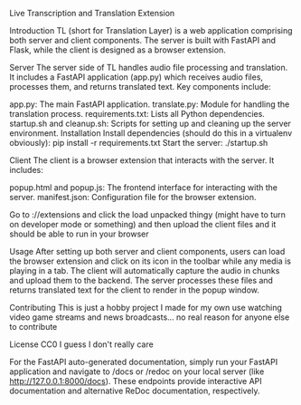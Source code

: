 Live Transcription and Translation Extension

Introduction
TL (short for Translation Layer) is a web application comprising both server and client components. The server is built with FastAPI and Flask, while the client is designed as a browser extension.

Server
The server side of TL handles audio file processing and translation. It includes a FastAPI application (app.py) which receives audio files, processes them, and returns translated text. Key components include:

app.py: The main FastAPI application.
translate.py: Module for handling the translation process.
requirements.txt: Lists all Python dependencies.
startup.sh and cleanup.sh: Scripts for setting up and cleaning up the server environment.
Installation
Install dependencies (should do this in a virtualenv obviously):
pip install -r requirements.txt
Start the server:
./startup.sh


Client
The client is a browser extension that interacts with the server. It includes:

popup.html and popup.js: The frontend interface for interacting with the server.
manifest.json: Configuration file for the browser extension.

Go to ://extensions and click the load unpacked thingy (might have to turn on developer mode or something) and then upload the client files and it should be able to run in your browser

Usage
After setting up both server and client components, users can load the browser extension and click on its icon in the toolbar while any media is playing in a tab. The client will automatically capture the audio in chunks and upload them to the backend. The server processes these files and returns translated text for the client to render in the popup window.

Contributing
This is just a hobby project I made for my own use watching video game streams and news broadcasts... no real reason for anyone else to contribute

License
CC0 I guess I don't really care

For the FastAPI auto-generated documentation, simply run your FastAPI application and navigate to /docs or /redoc on your local server (like http://127.0.0.1:8000/docs). These endpoints provide interactive API documentation and alternative ReDoc documentation, respectively.


